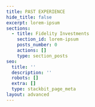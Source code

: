 ```yaml
---
title: PAST EXPERIENCE
hide_title: false
excerpt: lorem-ipsum
sections:
  - title: Fidelity Investments
    section_id: lorem-ipsum
    posts_number: 0
    actions: []
    type: section_posts
seo:
  title: ''
  description: ''
  robots: []
  extra: []
  type: stackbit_page_meta
layout: advanced
---
```

